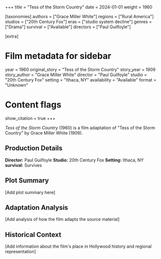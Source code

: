 +++
title = "Tess of the Storm Country"
date = 2024-01-01
weight = 1960

[taxonomies]
authors = ["Grace Miller White"]
regions = ["Rural America"]
studios = ["20th Century Fox"]
eras = ["studio system decline"]
genres = ["Drama"]
survival = ["Available"]
directors = ["Paul Guilfoyle"]

[extra]
# Film metadata for sidebar
year = 1960
original_story = "Tess of the Storm Country"
story_year = 1909
story_author = "Grace Miller White"
director = "Paul Guilfoyle"
studio = "20th Century Fox"
setting = "Ithaca, NY"
availability = "Available"
format = "Unknown"

# Content flags
show_citation = true
+++

*Tess of the Storm Country* (1960) is a film adaptation of "Tess of the Storm Country" by Grace Miller White (1909).

## Production Details

**Director:** Paul Guilfoyle
**Studio:** 20th Century Fox
**Setting:** Ithaca, NY
**survival:** Survives

## Plot Summary

[Add plot summary here]

## Adaptation Analysis

[Add analysis of how the film adapts the source material]

## Historical Context

[Add information about the film's place in Hollywood history and regional representation]